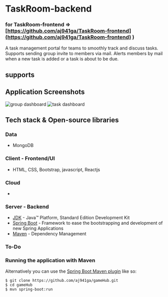 # TaskRoom-backend   
###  for TaskRoom-frontend => [https://github.com/aj941ga/TaskRoom-frontend](https://github.com/aj941ga/TaskRoom-frontend) )
A task management portal for teams to smoothly track and discuss tasks.
Supports sending group invite to members via mail. Alerts members by mail when a new task is added or a task is about to be due.


## supports 


## Application Screenshots

![group dashboard](https://github.com/aj941ga/TaskRoom-backend/blob/master/group%20dashboard.png)
![task dashboard](https://github.com/aj941ga/TaskRoom-backend/blob/master/group.png)

## Tech stack & Open-source libraries

### Data

* 	MongoDB

### Client - Frontend/UI

* 	HTML, CSS, Bootstrap, javascript, Reactjs

### Cloud 

*	

### Server - Backend

* 	[JDK](http://www.oracle.com/technetwork/java/javase/downloads/jdk8-downloads-2133151.html) - Java™ Platform, Standard Edition Development Kit
* 	[Spring Boot](https://spring.io/projects/spring-boot) - Framework to ease the bootstrapping and development of new Spring Applications
* 	[Maven](https://maven.apache.org/) - Dependency Management


### To-Do


### Running the application with Maven

Alternatively you can use the [Spring Boot Maven plugin](https://docs.spring.io/spring-boot/docs/current/reference/html/build-tool-plugins-maven-plugin.html) like so:

```shell
$ git clone https://github.com/aj941ga/gameHub.git
$ cd gameHub
$ mvn spring-boot:run
```
